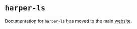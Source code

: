 # `harper-ls`

Documentation for `harper-ls` has moved to the main [website](https://writewithharper.com/docs/integrations/language-server).
